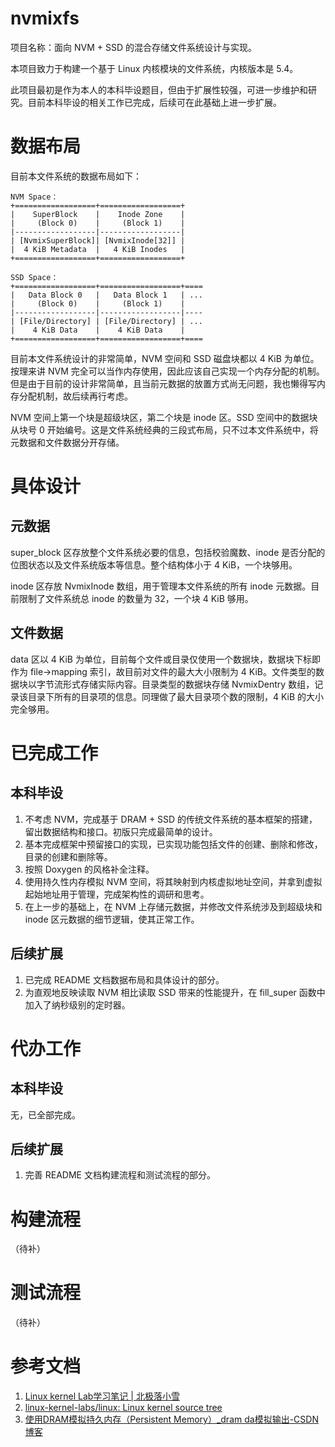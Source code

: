 # nvmixfs

项目名称：面向 NVM + SSD 的混合存储文件系统设计与实现。

本项目致力于构建一个基于 Linux 内核模块的文件系统，内核版本是 5.4。

此项目最初是作为本人的本科毕设题目，但由于扩展性较强，可进一步维护和研究。目前本科毕设的相关工作已完成，后续可在此基础上进一步扩展。

# 数据布局

目前本文件系统的数据布局如下：

```plaintext
NVM Space：
+==================+==================+
|    SuperBlock    |    Inode Zone    |
|     (Block 0)    |     (Block 1)    |
|------------------|------------------|
| [NvmixSuperBlock]| [NvmixInode[32]] |
|  4 KiB Metadata  |   4 KiB Inodes   |
+==================+==================+

SSD Space：
+==================+==================+====
|   Data Block 0   |   Data Block 1   | ...
|     (Block 0)    |     (Block 1)    |
|------------------|------------------|----
| [File/Directory] | [File/Directory] | ...
|    4 KiB Data    |    4 KiB Data    |
+==================+==================+====
```

目前本文件系统设计的非常简单，NVM 空间和 SSD 磁盘块都以 4 KiB 为单位。按理来讲 NVM 完全可以当作内存使用，因此应该自己实现一个内存分配的机制。但是由于目前的设计非常简单，且当前元数据的放置方式尚无问题，我也懒得写内存分配机制，故后续再行考虑。

NVM 空间上第一个块是超级块区，第二个块是 inode 区。SSD 空间中的数据块从块号 0 开始编号。这是文件系统经典的三段式布局，只不过本文件系统中，将元数据和文件数据分开存储。

# 具体设计

## 元数据

super_block 区存放整个文件系统必要的信息，包括校验魔数、inode 是否分配的位图状态以及文件系统版本等信息。整个结构体小于 4 KiB，一个块够用。

inode 区存放 NvmixInode 数组，用于管理本文件系统的所有 inode 元数据。目前限制了文件系统总 inode 的数量为 32，一个块 4 KiB 够用。

## 文件数据

data 区以 4 KiB 为单位，目前每个文件或目录仅使用一个数据块，数据块下标即作为 file->mapping 索引，故目前对文件的最大大小限制为 4 KiB。文件类型的数据块以字节流形式存储实际内容。目录类型的数据块存储 NvmixDentry 数组，记录该目录下所有的目录项的信息。同理做了最大目录项个数的限制，4 KiB 的大小完全够用。

# 已完成工作

## 本科毕设

1. 不考虑 NVM，完成基于 DRAM + SSD 的传统文件系统的基本框架的搭建，留出数据结构和接口。初版只完成最简单的设计。
2. 基本完成框架中预留接口的实现，已实现功能包括文件的创建、删除和修改，目录的创建和删除等。
3. 按照 Doxygen 的风格补全注释。
4. 使用持久性内存模拟 NVM 空间，将其映射到内核虚拟地址空间，并拿到虚拟起始地址用于管理，完成架构性的调研和思考。
5. 在上一步的基础上，在 NVM 上存储元数据，并修改文件系统涉及到超级块和 inode 区元数据的细节逻辑，使其正常工作。

## 后续扩展

1. 已完成 README 文档数据布局和具体设计的部分。
2. 为直观地反映读取 NVM 相比读取 SSD 带来的性能提升，在 fill_super 函数中加入了纳秒级别的定时器。

# 代办工作

## 本科毕设

无，已全部完成。

## 后续扩展

1. 完善 README 文档构建流程和测试流程的部分。

# 构建流程

（待补）

# 测试流程

（待补）

# 参考文档

1. [Linux kernel Lab学习笔记 | 北极落小雪](https://hanqi-blogs.cn/2024/linux%20kernel%20lab%20--%20Notes/)
2. [linux-kernel-labs/linux: Linux kernel source tree](https://github.com/linux-kernel-labs/linux/)
3. [使用DRAM模拟持久内存（Persistent Memory）_dram da模拟输出-CSDN博客](https://blog.csdn.net/qq_43845988/article/details/127018049)

